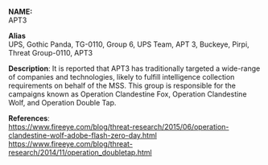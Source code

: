 **NAME:**  
APT3  
  
**Alias**  
UPS, Gothic Panda, TG-0110, Group 6, UPS Team, APT 3, Buckeye, Pirpi, Threat Group-0110, APT3  
  
**Description**: 
It is reported that APT3 has traditionally targeted a wide-range of companies and technologies, likely to fulfill intelligence collection requirements on behalf of the MSS. This group is responsible for the campaigns known as Operation Clandestine Fox, Operation Clandestine Wolf, and Operation Double Tap.  
  
**References**:  
https://www.fireeye.com/blog/threat-research/2015/06/operation-clandestine-wolf-adobe-flash-zero-day.html  
https://www.fireeye.com/blog/threat-research/2014/11/operation_doubletap.html